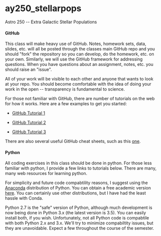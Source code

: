 # ay250_stellarpops
Astro 250 -- Extra Galactic Stellar Populations


#### GitHub

This class will make heavy use of GitHub. Notes, homework sets, data, slides, etc. will all be posted through the classes main GitHub repo and you should "fork" the repository so you can develop, do the homework, etc. on your own. Similarly, we will use the GitHub framework for addressing questions.  When you have questions about an assignment, notes, etc. you should raise an "issue".  

All of your work will be visible to each other and anyone that wants to look at your repo.  You should become comfortable with the idea of doing your work in the open -- transparency is fundamental to science.

For those not familiar with GitHub, there are number of tutorials on the web for how it works. Here are a few examples to get you started: 

* [GitHub Tutorial 1](https://www.google.com/url?sa=t&rct=j&q=&esrc=s&source=web&cd=6&ved=0ahUKEwixhIDl-ujMAhUPwGMKHRicD-sQFghJMAU&url=https%3A%2F%2Fwww.pluralsight.com%2Fblog%2Fsoftware-development%2Fgithub-tutorial&usg=AFQjCNEUOEcsbwlha9HaaWRPMREw7ZR3kw&sig2=cCgEtsK5eVAGb1Ti3mmd8w)

* [GitHub Tutorial 2](http://product.hubspot.com/blog/git-and-github-tutorial-for-beginners)

* [GitHub Tutorial 3](http://kbroman.org/github_tutorial/)

There are also several useful GitHub cheat sheets, such as this [one](http://byte.kde.org/~zrusin/git/git-cheat-sheet-medium.png).


#### Python

All coding exercises in this class should be done in python. For those less familiar with python, I provide a few links to tutorials below.  There are many, many web resources for learning python.

For simplicity and future code compabtility reasons, I suggest using the [Anaconda](https://www.continuum.io/downloads) distribution of Python.  You can obtain a free academic version [here](https://www.continuum.io/anaconda-academic-subscriptions-available).  You can certainly use other distributions, but I have had the least hassle with Conda.

Python 2.7 is the "safe" version of Python, although much development is now being done in Python 3.x (the latest version is 3.5).  You can easily install both, if you wish.  Unfortunately, not all Python code is compabtile with both Python 2.x and 3.x. We'll try to minimize compabiltity issues, but they are unavoidable. Expect a few throughout the course of the semester.